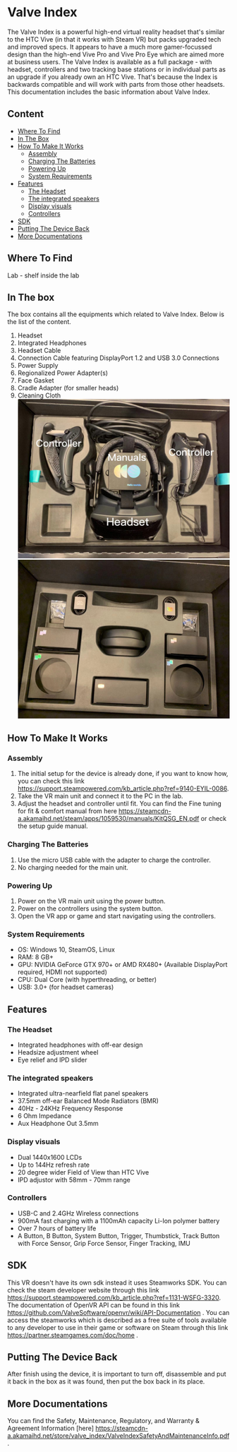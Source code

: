 # Valve Index
The Valve Index is a powerful high-end virtual reality headset that's similar to the HTC Vive (in that it works with Steam VR) but packs upgraded tech and improved specs. It appears to have a much more gamer-focussed design than the high-end Vive Pro and Vive Pro Eye which are aimed more at business users. The Valve Index is available as a full package - with headset, controllers and two tracking base stations or in individual parts as an upgrade if you already own an HTC Vive. That's because the Index is backwards compatible and will work with parts from those other headsets. This documentation includes the basic information about Valve Index.


## Content

* [Where To Find](#where-to-find)
* [In The Box](#in-the-box)
* [How To Make It Works](#how-to-make-it-works)
  * [Assembly](#assembly)
  * [Charging The Batteries](#charging-the-batteries)
  * [Powering Up](#powering-up)
  * [System Requirements](#system-requirements)
* [Features](#features)
  * [The Headset](#the-headset)
  * [The integrated speakers](#the-integrated-speakers)
  * [Display visuals](#display-visuals)
  * [Controllers](#controllers)
* [SDK](#sdk)
* [Putting The Device Back](#putting-the-device-back)
* [More Documentations](more-documentations)


## Where To Find
Lab - shelf inside the lab

## In The box
The box contains all the equipments which related to Valve Index. Below is the list of the content.
1. Headset
2. Integrated Headphones
3. Headset Cable 
4. Connection Cable featuring DisplayPort 1.2 and USB 3.0 Connections
5. Power Supply
6. Regionalized Power Adapter(s)
7. Face Gasket 
8. Cradle Adapter (for smaller heads)
9. Cleaning Cloth
![alt text](/images/upperlayer.jpg)
![alt text](/images/bottomlayer.jpg)

## How To Make It Works

### Assembly

1. The initial setup for the device is already done, if you want to know how, you can check this link https://support.steampowered.com/kb_article.php?ref=9140-EYIL-0086.
2. Take the VR main unit and connect it to the PC in the lab.
3. Adjust the headset and controller until fit. You can find the Fine tuning for fit & comfort manual from here https://steamcdn-a.akamaihd.net/steam/apps/1059530/manuals/KitQSG_EN.pdf or check the setup guide manual.

### Charging The Batteries

1. Use the micro USB cable  with the adapter to charge the controller.
2. No charging needed for the main unit.

### Powering Up

1. Power on the VR main unit using the power button.
2. Power on the controllers using the system button.
3. Open the VR app or game and start navigating using the controllers.

### System Requirements

- OS:	Windows 10, SteamOS, Linux
- RAM:	8 GB+
- GPU:	NVIDIA GeForce GTX 970+ or AMD RX480+ (Available DisplayPort required, HDMI not supported)
- CPU:	Dual Core (with hyperthreading, or better)
- USB:	3.0+ (for headset cameras)

## Features
### The Headset
- Integrated headphones with off-ear design
- Headsize adjustment wheel
- Eye relief and IPD slider
### The integrated speakers
- Integrated ultra-nearfield flat panel speakers
- 37.5mm off-ear Balanced Mode Radiators (BMR)
- 40Hz - 24KHz Frequency Response
- 6 Ohm Impedance
- Aux Headphone Out 3.5mm
### Display visuals
- Dual 1440x1600 LCDs
- Up to 144Hz refresh rate
- 20 degree wider Field of View than HTC Vive
- IPD adjustor with 58mm - 70mm range 
### Controllers
- USB-C and 2.4GHz Wireless connections
- 900mA fast charging with a 1100mAh capacity Li-Ion polymer battery
- Over 7 hours of battery life
- A Button, B Button, System Button, Trigger, Thumbstick, Track Button with Force Sensor, Grip Force Sensor, Finger Tracking, IMU

## SDK
This VR doesn't have its own sdk instead it uses Steamworks SDK. You can check the steam developer website through this link https://support.steampowered.com/kb_article.php?ref=1131-WSFG-3320. The documentation of OpenVR API can be found in this link https://github.com/ValveSoftware/openvr/wiki/API-Documentation . You can access the steamworks which is described as a free suite of tools available to any developer to use in their game or software on Steam through this link https://partner.steamgames.com/doc/home .

##  Putting The Device Back

After finish using the device, it is important to turn off, disassemble and put it back in the box as it was found, then put the box back in its place.

## More Documentations

You can find the Safety, Maintenance, Regulatory, and Warranty & Agreement Information [here] https://steamcdn-a.akamaihd.net/store/valve_index/ValveIndexSafetyAndMaintenanceInfo.pdf.
